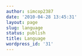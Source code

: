 ```yaml
---
author: simcop2387
date: '2010-04-28 13:45:31'
layout: page
slug: language
status: publish
title: Language
wordpress_id: '31'
---
```




